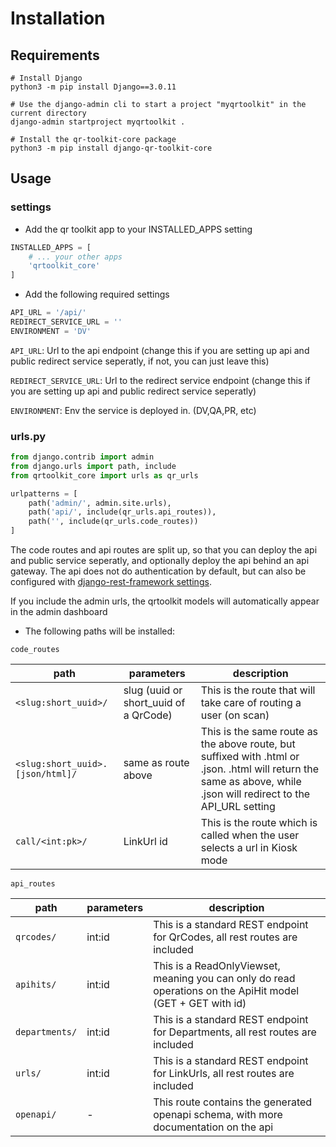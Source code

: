 # Installation

## Requirements

```shell
# Install Django
python3 -m pip install Django==3.0.11

# Use the django-admin cli to start a project "myqrtoolkit" in the current directory
django-admin startproject myqrtoolkit .

# Install the qr-toolkit-core package
python3 -m pip install django-qr-toolkit-core
```

## Usage

### settings

- Add the qr toolkit app to your INSTALLED_APPS setting

```python
INSTALLED_APPS = [
    # ... your other apps
    'qrtoolkit_core'
]
```

- Add the following required settings

```python
API_URL = '/api/'
REDIRECT_SERVICE_URL = ''
ENVIRONMENT = 'DV'
```

`API_URL`: Url to the api endpoint (change this if you are setting up api and public redirect service seperatly, if not, you can just leave this)

`REDIRECT_SERVICE_URL`: Url to the redirect service endpoint (change this if you are setting up api and public redirect service seperatly)

`ENVIRONMENT`: Env the service is deployed in. (DV,QA,PR, etc)

### urls.py

```python
from django.contrib import admin
from django.urls import path, include
from qrtoolkit_core import urls as qr_urls

urlpatterns = [
    path('admin/', admin.site.urls),
    path('api/', include(qr_urls.api_routes)),
    path('', include(qr_urls.code_routes))
]
```

The code routes and api routes are split up, so that you can deploy the api and public service seperatly, and optionally
deploy the api behind an api gateway. The api does not do authentication by default, but can also be configured
with [django-rest-framework settings](https://www.django-rest-framework.org/api-guide/settings/).

If you include the admin urls, the qrtoolkit models will automatically appear in the admin dashboard

- The following paths will be installed:

`code_routes`

| path                             | parameters                            | description                                                                                                                                                        |
| -------------------------------- | ------------------------------------- | ------------------------------------------------------------------------------------------------------------------------------------------------------------------ |
| `<slug:short_uuid>/`             | slug (uuid or short_uuid of a QrCode) | This is the route that will take care of routing a user (on scan)                                                                                                  |
| `<slug:short_uuid>.[json/html]/` | same as route above                   | This is the same route as the above route, but suffixed with .html or .json. .html will return the same as above, while .json will redirect to the API_URL setting |
| `call/<int:pk>/`                 | LinkUrl id                            | This is the route which is called when the user selects a url in Kiosk mode                                                                                        |

`api_routes`

| path           | parameters | description                                                                                                |
| -------------- | ---------- | ---------------------------------------------------------------------------------------------------------- |
| `qrcodes/`     | int:id     | This is a standard REST endpoint for QrCodes, all rest routes are included                                 |
| `apihits/`     | int:id     | This is a ReadOnlyViewset, meaning you can only do read operations on the ApiHit model (GET + GET with id) |
| `departments/` | int:id     | This is a standard REST endpoint for Departments, all rest routes are included                             |
| `urls/`        | int:id     | This is a standard REST endpoint for LinkUrls, all rest routes are included                                |
| `openapi/`     | -          | This route contains the generated openapi schema, with more documentation on the api                       |
